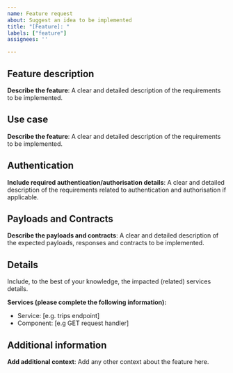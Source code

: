 ```yaml
---
name: Feature request
about: Suggest an idea to be implemented
title: "[Feature]: "
labels: ["feature"]
assignees: ''

---
```


## Feature description
**Describe the feature**: A clear and detailed description of the requirements to be implemented.

## Use case
**Describe the feature**: A clear and detailed description of the requirements to be implemented.

## Authentication
**Include required authentication/authorisation details**: A clear and detailed description of the requirements related to authentication and authorisation if applicable.

## Payloads and Contracts
**Describe the payloads and contracts**: A clear and detailed description of the expected payloads, responses and contracts to be implemented.

## Details
Include, to the best of your knowledge, the impacted (related) services details.

**Services (please complete the following information):**
 - Service: [e.g. trips endpoint]
 - Component: [e.g GET request handler]

## Additional information
**Add additional context**: Add any other context about the feature here.
